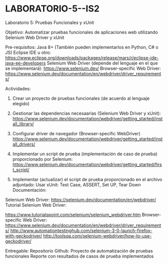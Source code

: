 # LABORATORIO-5--IS2

Laboratorio 5: Pruebas Funcionales y xUnit

Objetivo: Automatizar pruebas funcionales de aplicaciones web utilizando Selenium Web Driver y xUnit

Pre-requisitos:
Java 8+ (También pueden implementarlos en Python, C# o JS)
Eclipse IDE u otro: https://www.eclipse.org/downloads/packages/release/mars/r/eclipse-ide-java-ee-developers
Selenium Web Driver (depende del lenguaje en el que se implementará): https://www.selenium.dev/
Browser-specific Web Driver: 
https://www.selenium.dev/documentation/en/webdriver/driver_requirements/ 


Actividades:
1. Crear un proyecto de pruebas funcionales (de acuerdo al lenguaje elegido)
2. Gestionar las dependencias necesaarias (Selenium Web Driver y xUnit): 
https://www.selenium.dev/documentation/webdriver/getting_started/install_library/
3. Configurar driver de navegador (Browser-specific WebDriver)
https://www.selenium.dev/documentation/webdriver/getting_started/install_drivers/

4. Implementar un script de prueba (implementación de caso de prueba) proporcionado por Selenium: 
https://www.selenium.dev/documentation/webdriver/getting_started/first_script/
5. Implementar (actualizar) el script de prueba proporcionado en el archivo adjuntado: 
Usar xUnit: Test Case, ASSERT, Set UP, Tear Down
Documentación: 

Selenium Web Driver: https://selenium.dev/documentation/en/webdriver/
Tutorial Selenium Web Driver: 

https://www.tutorialspoint.com/selenium/selenium_webdriver.htm
Browser-specific Web Driver: https://www.selenium.dev/documentation/en/webdriver/driver_requirements/
               http://www.automationtestinghub.com/selenium-3-0-launch-firefox-with-geckodriver/
               http://toolsqa.com/selenium-webdriver/how-to-use-geckodriver/

Entregable: Repositorio Github:
Proyecto de automatización de pruebas funcionales
Reporte con resultados de casos de prueba implementados
